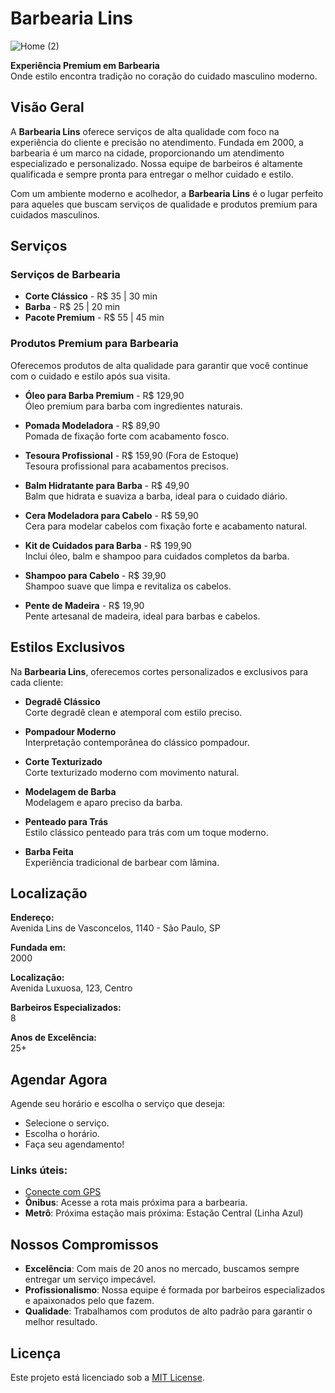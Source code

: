# Barbearia Lins
![Home (2)](https://github.com/user-attachments/assets/7c0aacd3-0ebc-4fff-af5b-8467ece27efb)

**Experiência Premium em Barbearia**  
Onde estilo encontra tradição no coração do cuidado masculino moderno.

## Visão Geral

A **Barbearia Lins** oferece serviços de alta qualidade com foco na experiência do cliente e precisão no atendimento. Fundada em 2000, a barbearia é um marco na cidade, proporcionando um atendimento especializado e personalizado. Nossa equipe de barbeiros é altamente qualificada e sempre pronta para entregar o melhor cuidado e estilo.

Com um ambiente moderno e acolhedor, a **Barbearia Lins** é o lugar perfeito para aqueles que buscam serviços de qualidade e produtos premium para cuidados masculinos.

## Serviços

### Serviços de Barbearia

- **Corte Clássico** - R$ 35 | 30 min
- **Barba** - R$ 25 | 20 min
- **Pacote Premium** - R$ 55 | 45 min

### Produtos Premium para Barbearia

Oferecemos produtos de alta qualidade para garantir que você continue com o cuidado e estilo após sua visita. 

- **Óleo para Barba Premium** - R$ 129,90  
  Óleo premium para barba com ingredientes naturais.

- **Pomada Modeladora** - R$ 89,90  
  Pomada de fixação forte com acabamento fosco.

- **Tesoura Profissional** - R$ 159,90 (Fora de Estoque)  
  Tesoura profissional para acabamentos precisos.

- **Balm Hidratante para Barba** - R$ 49,90  
  Balm que hidrata e suaviza a barba, ideal para o cuidado diário.

- **Cera Modeladora para Cabelo** - R$ 59,90  
  Cera para modelar cabelos com fixação forte e acabamento natural.

- **Kit de Cuidados para Barba** - R$ 199,90  
  Inclui óleo, balm e shampoo para cuidados completos da barba.

- **Shampoo para Cabelo** - R$ 39,90  
  Shampoo suave que limpa e revitaliza os cabelos.

- **Pente de Madeira** - R$ 19,90  
  Pente artesanal de madeira, ideal para barbas e cabelos.

## Estilos Exclusivos

Na **Barbearia Lins**, oferecemos cortes personalizados e exclusivos para cada cliente:

- **Degradê Clássico**  
  Corte degradê clean e atemporal com estilo preciso.

- **Pompadour Moderno**  
  Interpretação contemporânea do clássico pompadour.

- **Corte Texturizado**  
  Corte texturizado moderno com movimento natural.

- **Modelagem de Barba**  
  Modelagem e aparo preciso da barba.

- **Penteado para Trás**  
  Estilo clássico penteado para trás com um toque moderno.

- **Barba Feita**  
  Experiência tradicional de barbear com lâmina.

## Localização

**Endereço:**  
Avenida Lins de Vasconcelos, 1140 - São Paulo, SP

**Fundada em:**  
2000

**Localização:**  
Avenida Luxuosa, 123, Centro

**Barbeiros Especializados:**  
8

**Anos de Excelência:**  
25+

## Agendar Agora

Agende seu horário e escolha o serviço que deseja:

- Selecione o serviço.
- Escolha o horário.
- Faça seu agendamento!

### Links úteis:
- [Conecte com GPS](https://goo.gl/maps/dHtq1R5XoxNByQxU9)
- **Ônibus**: Acesse a rota mais próxima para a barbearia.
- **Metrô**: Próxima estação mais próxima: Estação Central (Linha Azul)

## Nossos Compromissos

- **Excelência**: Com mais de 20 anos no mercado, buscamos sempre entregar um serviço impecável.
- **Profissionalismo**: Nossa equipe é formada por barbeiros especializados e apaixonados pelo que fazem.
- **Qualidade**: Trabalhamos com produtos de alto padrão para garantir o melhor resultado.

## Licença

Este projeto está licenciado sob a [MIT License](LICENSE).
